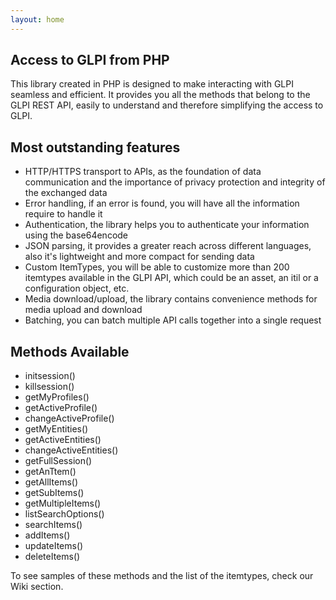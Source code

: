 ```yaml
---
layout: home
---
```

## Access to GLPI from PHP

This library created in PHP is designed to make interacting with GLPI seamless and efficient. It provides you all the methods that belong to the GLPI REST API, easily to understand and therefore simplifying the access to GLPI.

## Most outstanding features

* HTTP/HTTPS transport to APIs, as the foundation of data communication and the importance of privacy protection and integrity of the exchanged data
* Error handling, if an error is found, you will have all the information require to handle it
* Authentication, the library helps you to authenticate your information using the base64encode
* JSON parsing, it provides a greater reach across different languages, also it's lightweight and more compact for sending data
* Custom ItemTypes, you will be able to customize more than 200 itemtypes available in the GLPI API, which could be an asset, an itil or a configuration object, etc.
* Media download/upload, the library contains convenience methods for media upload and download
* Batching, you can batch multiple API calls together into a single request

## Methods Available

- initsession() 
- killsession()
- getMyProfiles()
- getActiveProfile() 
- changeActiveProfile()
- getMyEntities()
- getActiveEntities()
- changeActiveEntities()
- getFullSession()
- getAnTtem()
- getAllItems()
- getSubItems()
- getMultipleItems()
- listSearchOptions()
- searchItems()
- addItems()
- updateItems()
- deleteItems()

To see samples of these methods and the list of the itemtypes, check our Wiki section.

